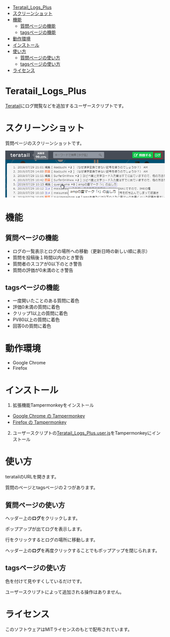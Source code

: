 - [Teratail_Logs_Plus](#terataillogsplus)
- [スクリーンショット](#%e3%82%b9%e3%82%af%e3%83%aa%e3%83%bc%e3%83%b3%e3%82%b7%e3%83%a7%e3%83%83%e3%83%88)
- [機能](#%e6%a9%9f%e8%83%bd)
  - [質問ページの機能](#%e8%b3%aa%e5%95%8f%e3%83%9a%e3%83%bc%e3%82%b8%e3%81%ae%e6%a9%9f%e8%83%bd)
  - [tagsページの機能](#tags%e3%83%9a%e3%83%bc%e3%82%b8%e3%81%ae%e6%a9%9f%e8%83%bd)
- [動作環境](#%e5%8b%95%e4%bd%9c%e7%92%b0%e5%a2%83)
- [インストール](#%e3%82%a4%e3%83%b3%e3%82%b9%e3%83%88%e3%83%bc%e3%83%ab)
- [使い方](#%e4%bd%bf%e3%81%84%e6%96%b9)
  - [質問ページの使い方](#%e8%b3%aa%e5%95%8f%e3%83%9a%e3%83%bc%e3%82%b8%e3%81%ae%e4%bd%bf%e3%81%84%e6%96%b9)
  - [tagsページの使い方](#tags%e3%83%9a%e3%83%bc%e3%82%b8%e3%81%ae%e4%bd%bf%e3%81%84%e6%96%b9)
- [ライセンス](#%e3%83%a9%e3%82%a4%e3%82%bb%e3%83%b3%e3%82%b9)

# Teratail_Logs_Plus

[Teratail](https://teratail.com/)にログ閲覧などを追加するユーザースクリプトです。


# スクリーンショット

質問ページのスクリーンショットです。

![screenshot](screenshot.png)


# 機能


## 質問ページの機能

- ログの一覧表示とログの場所への移動（更新日時の新しい順に表示）
- 質問を投稿後１時間以内のとき警告
- 質問者のスコアが0以下のとき警告
- 質問の評価が0未満のとき警告


## tagsページの機能

- 一度開いたことのある質問に着色
- 評価0未満の質問に着色
- クリップ1以上の質問に着色
- PV80以上の質問に着色
- 回答0の質問に着色


# 動作環境

- Google Chrome
- Firefox


# インストール

1. 拡張機能Tampermonkeyをインストール

- [Google Chrome の Tampermonkey](https://chrome.google.com/webstore/detail/tampermonkey/dhdgffkkebhmkfjojejmpbldmpobfkfo)
- [Firefox の Tampermonkey](https://addons.mozilla.org/ja/firefox/addon/tampermonkey/)

2. ユーザースクリプトの[Teratail_Logs_Plus.user.js](https://github.com/querykuma/Teratail_Logs_Plus/blob/master/Teratail_Logs_Plus.user.js)をTampermonkeyにインストール


# 使い方

teratailのURLを開きます。

質問のページとtagsページの２つがあります。


## 質問ページの使い方

ヘッダー上の**ログ**をクリックします。

ポップアップが出てログを表示します。

行をクリックするとログの場所に移動します。

ヘッダー上の**ログ**を再度クリックすることでもポップアップを閉じられます。


## tagsページの使い方

色を付けて見やすくしているだけです。

ユーザースクリプトによって追加される操作はありません。


# ライセンス

このソフトウェアはMITライセンスのもとで配布されています。

